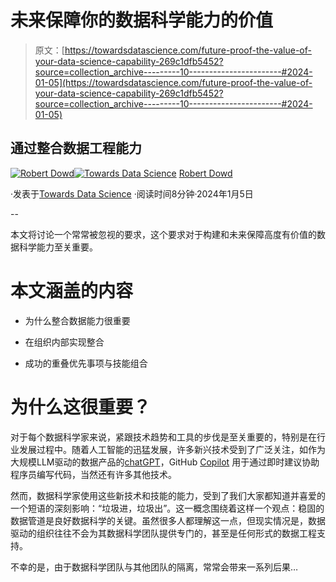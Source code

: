 # 未来保障你的数据科学能力的价值

> 原文：[https://towardsdatascience.com/future-proof-the-value-of-your-data-science-capability-269c1dfb5452?source=collection_archive---------10-----------------------#2024-01-05](https://towardsdatascience.com/future-proof-the-value-of-your-data-science-capability-269c1dfb5452?source=collection_archive---------10-----------------------#2024-01-05)

## **通过整合数据工程能力**

[](https://medium.com/@rdowd006?source=post_page---byline--269c1dfb5452--------------------------------)[![Robert Dowd](../Images/78c63a13b59b4cd9316585b0a73d8afb.png)](https://medium.com/@rdowd006?source=post_page---byline--269c1dfb5452--------------------------------)[](https://towardsdatascience.com/?source=post_page---byline--269c1dfb5452--------------------------------)[![Towards Data Science](../Images/a6ff2676ffcc0c7aad8aaf1d79379785.png)](https://towardsdatascience.com/?source=post_page---byline--269c1dfb5452--------------------------------) [Robert Dowd](https://medium.com/@rdowd006?source=post_page---byline--269c1dfb5452--------------------------------)

·发表于[Towards Data Science](https://towardsdatascience.com/?source=post_page---byline--269c1dfb5452--------------------------------) ·阅读时间8分钟·2024年1月5日

--

本文将讨论一个常常被忽视的要求，这个要求对于构建和未来保障高度有价值的数据科学能力至关重要。

# 本文涵盖的内容

+   为什么整合数据能力很重要

+   在组织内部实现整合

+   成功的重叠优先事项与技能组合

# 为什么这很重要？

对于每个数据科学家来说，紧跟技术趋势和工具的步伐是至关重要的，特别是在行业发展过程中。随着人工智能的迅猛发展，许多新兴技术受到了广泛关注，如作为大规模LLM驱动的数据产品的[chatGPT](https://openai.com/blog/chatgpt)，GitHub [Copilot](https://github.com/features/copilot) 用于通过即时建议协助程序员编写代码，当然还有许多其他技术。

然而，数据科学家使用这些新技术和技能的能力，受到了我们大家都知道并喜爱的一个短语的深刻影响：“垃圾进，垃圾出”。这一概念围绕着这样一个观点：稳固的数据管道是良好数据科学的关键。虽然很多人都理解这一点，但现实情况是，数据驱动的组织往往不会为其数据科学团队提供专门的，甚至是任何形式的数据工程支持。

不幸的是，由于数据科学团队与其他团队的隔离，常常会带来一系列后果…
